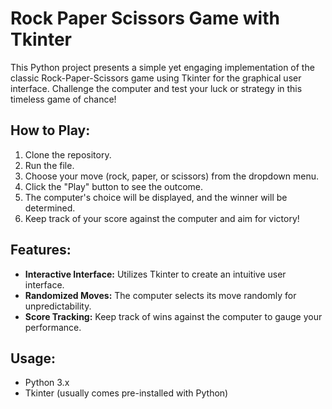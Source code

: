 # Rock Paper Scissors Game with Tkinter

This Python project presents a simple yet engaging implementation of the classic Rock-Paper-Scissors game using Tkinter for the graphical user interface. Challenge the computer and test your luck or strategy in this timeless game of chance!

## How to Play:
1. Clone the repository.
2. Run the file.
3. Choose your move (rock, paper, or scissors) from the dropdown menu.
4. Click the "Play" button to see the outcome.
5. The computer's choice will be displayed, and the winner will be determined.
6. Keep track of your score against the computer and aim for victory!

## Features:
- **Interactive Interface:** Utilizes Tkinter to create an intuitive user interface.
- **Randomized Moves:** The computer selects its move randomly for unpredictability.
- **Score Tracking:** Keep track of wins against the computer to gauge your performance.

## Usage:
- Python 3.x
- Tkinter (usually comes pre-installed with Python)

